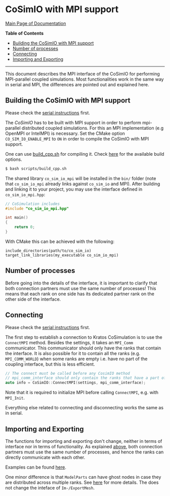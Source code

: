 # CoSimIO with MPI support

[Main Page of Documentation](https://kratosmultiphysics.github.io/CoSimIO/)

**Table of Contents**
<!-- @import "[TOC]" {cmd="toc" depthFrom=2 depthTo=6 orderedList=false} -->

<!-- code_chunk_output -->

- [Building the CoSimIO with MPI support](#building-the-cosimio-with-mpi-support)
- [Number of processes](#number-of-processes)
- [Connecting](#connecting)
- [Importing and Exporting](#importing-and-exporting)

<!-- /code_chunk_output -->
---

This document describes the MPI interface of the CoSimIO for performing MPI-parallel coupled simulations. Most functionalities work in the same way in serial and MPI, the differences are pointed out and explained here.

## Building the CoSimIO with MPI support
Please check the [serial instructions](integration_co_sim_io.md#building-the-cosimio) first.

The _CoSimIO_ has to be built with MPI support in order to perform mpi-parallel distributed coupled simulations. For this an MPI implementation (e.g OpenMPI or IntelMPI) is necessary.
Set the CMake option `CO_SIM_IO_ENABLE_MPI` to `ON` in order to compile the CoSimIO with MPI support.

One can use [build_cpp.sh](https://github.com/KratosMultiphysics/CoSimIO/blob/master/scripts/build_cpp.sh) for compiling it. Check [here](../../build_options.md) for the available build options.

```bash
$ bash scripts/build_cpp.sh
```

The shared library `co_sim_io_mpi` will be installed in the `bin/` folder (note that `co_sim_io_mpi` already links against `co_sim_io` and MPI). After building and linking it to your project, you may use the interface defined in `co_sim_io_mpi.hpp`:

```c++
// CoSimulation includes
#include "co_sim_io_mpi.hpp"

int main()
{
    return 0;
}
```

With CMake this can be achieved with the following:
```
include_directories(path/to/co_sim_io)
target_link_libraries(my_executable co_sim_io_mpi)
```

## Number of processes
Before going into the details of the interface, it is important to clarify that both connection partners must use the same number of processes! This means that each rank on one side has its dedicated partner rank on the other side of the interface.

## Connecting
Please check the [serial instructions](integration_co_sim_io.md#connecting-and-disconnecting) first.

The first step to establish a connection to Kratos CoSimulation is to use the `ConnectMPI` method. Besides the settings, it takes an `MPI_Comm` communicator. This communicator should only have the ranks that contain the interface. It is also possible for it to contain all the ranks (e.g. `MPI_COMM_WORLD`) when some ranks are empty i.e. have no part of the coupling interface, but this is less efficient.
```c++
// The connect must be called before any CosimIO method
// mpi_comm_interface should only contain the ranks that have a part of the coupling interface
auto info = CoSimIO::ConnectMPI(settings, mpi_comm_interface);
```

Note that it is required to initialize MPI before calling `ConnectMPI`, e.g. with `MPI_Init`.

Everything else related to connecting and disconnecting works the same as in serial.

## Importing and Exporting
The functions for importing and exporting don't change, neither in terms of interface nor in terms of functionality. As explained [above](number-of-processes), both connection partners must use the same number of processes, and hence the ranks can directly communicate with each other.

Examples can be found [here](https://github.com/KratosMultiphysics/CoSimIO/blob/master/tests/integration_tutorials/cpp/mpi).

One minor difference is that `ModelParts` can have ghost nodes in case they are distributed across multiple ranks. See [here](../../model_part/model_part_cpp.md#interface-for-distributed-modelparts-mpi) for more details. The does not change the inteface of `Im-/ExportMesh`.
